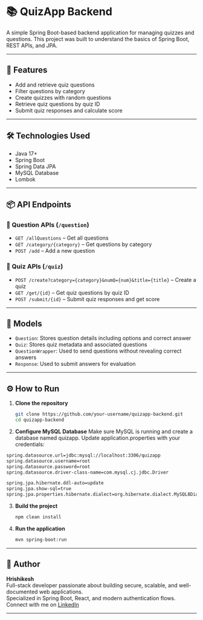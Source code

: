 # 📚 QuizApp Backend

A simple Spring Boot-based backend application for managing quizzes and questions. This project was built to understand the basics of Spring Boot, REST APIs, and JPA.

---

## 🚀 Features

- Add and retrieve quiz questions  
- Filter questions by category  
- Create quizzes with random questions  
- Retrieve quiz questions by quiz ID  
- Submit quiz responses and calculate score  

---

## 🛠️ Technologies Used

- Java 17+  
- Spring Boot  
- Spring Data JPA  
- MySQL Database  
- Lombok  

---

## 📦 API Endpoints

### 🔹 Question APIs (`/question`)
- `GET /allQuestions` – Get all questions  
- `GET /category/{category}` – Get questions by category  
- `POST /add` – Add a new question  

### 🔹 Quiz APIs (`/quiz`)
- `POST /create?category={category}&numQ={num}&title={title}` – Create a quiz  
- `GET /get/{id}` – Get quiz questions by quiz ID  
- `POST /submit/{id}` – Submit quiz responses and get score  

---

## 🧪 Models

- `Question`: Stores question details including options and correct answer  
- `Quiz`: Stores quiz metadata and associated questions  
- `QuestionWrapper`: Used to send questions without revealing correct answers  
- `Response`: Used to submit answers for evaluation  

---

## ⚙️ How to Run

1. **Clone the repository**  
   ```bash
   git clone https://github.com/your-username/quizapp-backend.git
   cd quizapp-backend
   ```
2. **Configure MySQL Database**
  Make sure MySQL is running and create a database named quizapp.
  Update application.properties with your credentials:
  ```bash
  spring.datasource.url=jdbc:mysql://localhost:3306/quizapp
  spring.datasource.username=root
  spring.datasource.password=root
  spring.datasource.driver-class-name=com.mysql.cj.jdbc.Driver
  
  spring.jpa.hibernate.ddl-auto=update
  spring.jpa.show-sql=true
  spring.jpa.properties.hibernate.dialect=org.hibernate.dialect.MySQL8Dialect
  ```
3. **Build the project**
   ```bash
   npm clean install
   ```
4. **Run the application**
   ```bash
   mvn spring-boot:run
   ```
---

## 👤 Author

**Hrishikesh**  
Full-stack developer passionate about building secure, scalable, and well-documented web applications.  
Specialized in Spring Boot, React, and modern authentication flows.  
Connect with me on [LinkedIn](https://www.linkedin.com/in/hrishikesh015)

---
